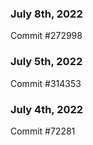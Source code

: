 ### July 8th, 2022

Commit #272998

### July 5th, 2022

Commit #314353


### July 4th, 2022

Commit #72281
